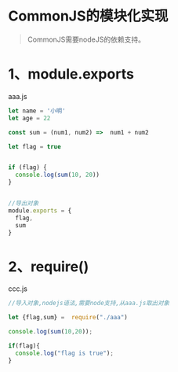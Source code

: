 #  CommonJS的模块化实现

> CommonJS需要nodeJS的依赖支持。

# 1、module.exports

aaa.js

```javascript
let name = '小明'
let age = 22

const sum = (num1, num2) =>  num1 + num2

let flag = true


if (flag) {
  console.log(sum(10, 20))
}


//导出对象
module.exports = {
  flag,
  sum
}
```

#  2、require()

ccc.js

```javascript
//导入对象,nodejs语法,需要node支持,从aaa.js取出对象

let {flag,sum} =  require("./aaa")

console.log(sum(10,20));

if(flag){
  console.log("flag is true");
}
```

